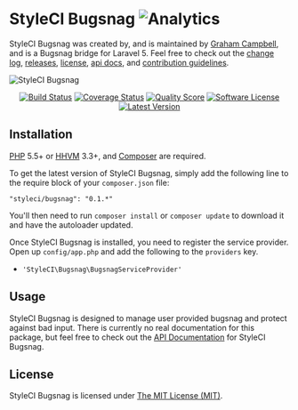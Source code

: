 # StyleCI Bugsnag ![Analytics](https://ga-beacon.appspot.com/UA-60053271-6/StyleCI/Bugsnag?pixel)


StyleCI Bugsnag was created by, and is maintained by [Graham Campbell](https://github.com/GrahamCampbell), and is a Bugsnag bridge for Laravel 5. Feel free to check out the [change log](CHANGELOG.md), [releases](https://github.com/StyleCI/Bugsnag/releases), [license](LICENSE), [api docs](http://docs.grahamjcampbell.co.uk), and [contribution guidelines](CONTRIBUTING.md).

![StyleCI Bugsnag](https://cloud.githubusercontent.com/assets/2829600/6657233/3473a988-cb3d-11e4-979c-a96f4ee7ff9f.png)

<p align="center">
<a href="https://travis-ci.org/StyleCI/Bugsnag"><img src="https://img.shields.io/travis/StyleCI/Bugsnag/master.svg?style=flat-square" alt="Build Status"></img></a>
<a href="https://scrutinizer-ci.com/g/StyleCI/Bugsnag/code-structure"><img src="https://img.shields.io/scrutinizer/coverage/g/StyleCI/Bugsnag.svg?style=flat-square" alt="Coverage Status"></img></a>
<a href="https://scrutinizer-ci.com/g/StyleCI/Bugsnag"><img src="https://img.shields.io/scrutinizer/g/StyleCI/Bugsnag.svg?style=flat-square" alt="Quality Score"></img></a>
<a href="LICENSE"><img src="https://img.shields.io/badge/license-MIT-brightgreen.svg?style=flat-square" alt="Software License"></img></a>
<a href="https://github.com/StyleCI/Bugsnag/releases"><img src="https://img.shields.io/github/release/StyleCI/Bugsnag.svg?style=flat-square" alt="Latest Version"></img></a>
</p>


## Installation

[PHP](https://php.net) 5.5+ or [HHVM](http://hhvm.com) 3.3+, and [Composer](https://getcomposer.org) are required.

To get the latest version of StyleCI Bugsnag, simply add the following line to the require block of your `composer.json` file:

```
"styleci/bugsnag": "0.1.*"
```

You'll then need to run `composer install` or `composer update` to download it and have the autoloader updated.

Once StyleCI Bugsnag is installed, you need to register the service provider. Open up `config/app.php` and add the following to the `providers` key.

* `'StyleCI\Bugsnag\BugsnagServiceProvider'`


## Usage

StyleCI Bugsnag is designed to manage user provided bugsnag and protect against bad input. There is currently no real documentation for this package, but feel free to check out the [API Documentation](http://docs.grahamjcampbell.co.uk) for StyleCI Bugsnag.


## License

StyleCI Bugsnag is licensed under [The MIT License (MIT)](LICENSE).
